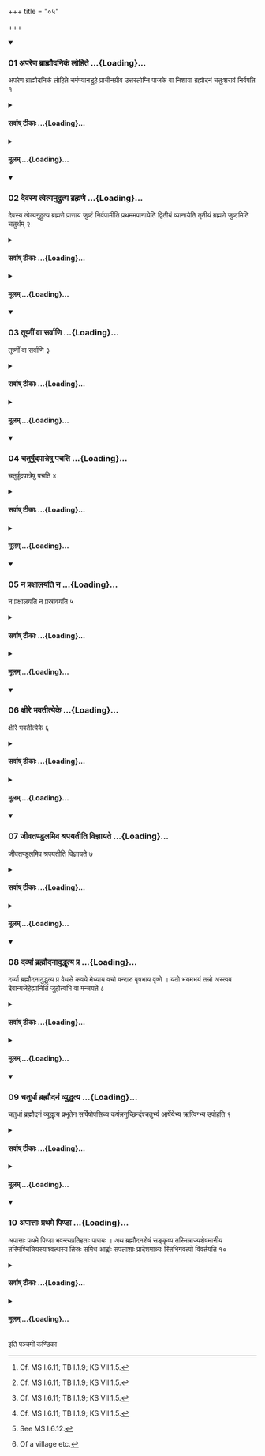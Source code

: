 +++
title = "०५"

+++

<div class="js_include" includetitle="true" newlevelforh1="3" unfilled url="/vedAH_yajuH/taittirIyam/sUtram/ApastambaH/shrautam/vishvAsa-prastutiH/05/05/01_apareNa_brAhmaudanikaM_lohite.md">
<details open><summary><h3>01 अपरेण ब्राह्मौदनिकं लोहिते ...{Loading}...</h3></summary>

अपरेण ब्राह्मौदनिकं लोहिते चर्मण्यानडुहे प्राचीनग्रीव उत्तरलोम्नि पाजके वा निशायां ब्रह्मौदनं चतुःशरावं निर्वपति १
</details>
</div>
<div class="js_include collapsed" newlevelforh1="4" title="सर्वाष् टीकाः" unfilled url="/vedAH_yajuH/taittirIyam/sUtram/ApastambaH/shrautam/sarvASh_TIkAH/05/05/01_apareNa_brAhmaudanikaM_lohite.md">
<details><summary><h4>सर्वाष् टीकाः ...{Loading}...</h4></summary>
<details><summary>थिते</summary>

1. At night, to the west of the Brahmaudanika(-fire), on the red bull's hide (spread) with its neck to the east and with its hairy side upwards, or in a basket made of bamboo, (the Adhvaryu) pours out four panfuls of rice-grains for the sake of rice-pap to be prepared for the Brāhmins.[^1]  


[^1]: Cf. MS I.6.11; TB I.1.9; KS VII.1.5.
</details>
</details>
</div>
<div class="js_include collapsed" newlevelforh1="4" title="मूलम्" unfilled url="/vedAH_yajuH/taittirIyam/sUtram/ApastambaH/shrautam/mUlam/05/05/01_apareNa_brAhmaudanikaM_lohite.md">
<details><summary><h4>मूलम् ...{Loading}...</h4></summary>

अपरेण ब्राह्मौदनिकं लोहिते चर्मण्यानडुहे प्राचीनग्रीव उत्तरलोम्नि पाजके वा निशायां ब्रह्मौदनं चतुःशरावं निर्वपति १
</details>
</div>
<div class="js_include" includetitle="true" newlevelforh1="3" unfilled url="/vedAH_yajuH/taittirIyam/sUtram/ApastambaH/shrautam/vishvAsa-prastutiH/05/05/02_devasya_tvetyanudrutya_brahmaNe.md">
<details open><summary><h3>02 देवस्य त्वेत्यनुद्रुत्य ब्रह्मणे ...{Loading}...</h3></summary>

देवस्य त्वेत्यनुद्रुत्य ब्रह्मणे प्राणाय जुष्टं निर्वपामीति प्रथममपानायेति द्वितीयं व्यानायेति तृतीयं ब्रह्मणे जुष्टमिति चतुर्थम् २
</details>
</div>
<div class="js_include collapsed" newlevelforh1="4" title="सर्वाष् टीकाः" unfilled url="/vedAH_yajuH/taittirIyam/sUtram/ApastambaH/shrautam/sarvASh_TIkAH/05/05/02_devasya_tvetyanudrutya_brahmaNe.md">
<details><summary><h4>सर्वाष् टीकाः ...{Loading}...</h4></summary>
<details><summary>थिते</summary>

2. Having recited devasya tvā... he pours first measure with brahmaṇe prāṇāya juṣṭam nirvapāmi,... the second with apānāya...; then third with vyānāya...; the fourth with brahmaṇe juṣṭam.
</details>
</details>
</div>
<div class="js_include collapsed" newlevelforh1="4" title="मूलम्" unfilled url="/vedAH_yajuH/taittirIyam/sUtram/ApastambaH/shrautam/mUlam/05/05/02_devasya_tvetyanudrutya_brahmaNe.md">
<details><summary><h4>मूलम् ...{Loading}...</h4></summary>

देवस्य त्वेत्यनुद्रुत्य ब्रह्मणे प्राणाय जुष्टं निर्वपामीति प्रथममपानायेति द्वितीयं व्यानायेति तृतीयं ब्रह्मणे जुष्टमिति चतुर्थम् २
</details>
</div>
<div class="js_include" includetitle="true" newlevelforh1="3" unfilled url="/vedAH_yajuH/taittirIyam/sUtram/ApastambaH/shrautam/vishvAsa-prastutiH/05/05/03_tUShNIM_vA_sarvANi.md">
<details open><summary><h3>03 तूष्णीं वा सर्वाणि ...{Loading}...</h3></summary>

तूष्णीं वा सर्वाणि ३
</details>
</div>
<div class="js_include collapsed" newlevelforh1="4" title="सर्वाष् टीकाः" unfilled url="/vedAH_yajuH/taittirIyam/sUtram/ApastambaH/shrautam/sarvASh_TIkAH/05/05/03_tUShNIM_vA_sarvANi.md">
<details><summary><h4>सर्वाष् टीकाः ...{Loading}...</h4></summary>
<details><summary>थिते</summary>

3. Or (he pours out all the measures) silently (without any formula).
</details>
</details>
</div>
<div class="js_include collapsed" newlevelforh1="4" title="मूलम्" unfilled url="/vedAH_yajuH/taittirIyam/sUtram/ApastambaH/shrautam/mUlam/05/05/03_tUShNIM_vA_sarvANi.md">
<details><summary><h4>मूलम् ...{Loading}...</h4></summary>

तूष्णीं वा सर्वाणि ३
</details>
</div>
<div class="js_include" includetitle="true" newlevelforh1="3" unfilled url="/vedAH_yajuH/taittirIyam/sUtram/ApastambaH/shrautam/vishvAsa-prastutiH/05/05/04_chaturShUdapAtreShu_pachati.md">
<details open><summary><h3>04 चतुर्षूदपात्रेषु पचति ...{Loading}...</h3></summary>

चतुर्षूदपात्रेषु पचति ४
</details>
</div>
<div class="js_include collapsed" newlevelforh1="4" title="सर्वाष् टीकाः" unfilled url="/vedAH_yajuH/taittirIyam/sUtram/ApastambaH/shrautam/sarvASh_TIkAH/05/05/04_chaturShUdapAtreShu_pachati.md">
<details><summary><h4>सर्वाष् टीकाः ...{Loading}...</h4></summary>
<details><summary>थिते</summary>

4. He cooks (the rice-pap) in four potfuls of water.
</details>
</details>
</div>
<div class="js_include collapsed" newlevelforh1="4" title="मूलम्" unfilled url="/vedAH_yajuH/taittirIyam/sUtram/ApastambaH/shrautam/mUlam/05/05/04_chaturShUdapAtreShu_pachati.md">
<details><summary><h4>मूलम् ...{Loading}...</h4></summary>

चतुर्षूदपात्रेषु पचति ४
</details>
</div>
<div class="js_include" includetitle="true" newlevelforh1="3" unfilled url="/vedAH_yajuH/taittirIyam/sUtram/ApastambaH/shrautam/vishvAsa-prastutiH/05/05/05_na_praxAlayati_na.md">
<details open><summary><h3>05 न प्रक्षालयति न ...{Loading}...</h3></summary>

न प्रक्षालयति न प्रस्रावयति ५
</details>
</div>
<div class="js_include collapsed" newlevelforh1="4" title="सर्वाष् टीकाः" unfilled url="/vedAH_yajuH/taittirIyam/sUtram/ApastambaH/shrautam/sarvASh_TIkAH/05/05/05_na_praxAlayati_na.md">
<details><summary><h4>सर्वाष् टीकाः ...{Loading}...</h4></summary>
<details><summary>थिते</summary>

5. He does not wash (the rice-grains), nor does he cause water to flow over them.
</details>
</details>
</div>
<div class="js_include collapsed" newlevelforh1="4" title="मूलम्" unfilled url="/vedAH_yajuH/taittirIyam/sUtram/ApastambaH/shrautam/mUlam/05/05/05_na_praxAlayati_na.md">
<details><summary><h4>मूलम् ...{Loading}...</h4></summary>

न प्रक्षालयति न प्रस्रावयति ५
</details>
</div>
<div class="js_include" includetitle="true" newlevelforh1="3" unfilled url="/vedAH_yajuH/taittirIyam/sUtram/ApastambaH/shrautam/vishvAsa-prastutiH/05/05/06_xIre_bhavatItyeke.md">
<details open><summary><h3>06 क्षीरे भवतीत्येके ...{Loading}...</h3></summary>

क्षीरे भवतीत्येके ६
</details>
</div>
<div class="js_include collapsed" newlevelforh1="4" title="सर्वाष् टीकाः" unfilled url="/vedAH_yajuH/taittirIyam/sUtram/ApastambaH/shrautam/sarvASh_TIkAH/05/05/06_xIre_bhavatItyeke.md">
<details><summary><h4>सर्वाष् टीकाः ...{Loading}...</h4></summary>
<details><summary>थिते</summary>

6. According to some (ritualists), the rice-pap is (cooked) in milk.
</details>
</details>
</div>
<div class="js_include collapsed" newlevelforh1="4" title="मूलम्" unfilled url="/vedAH_yajuH/taittirIyam/sUtram/ApastambaH/shrautam/mUlam/05/05/06_xIre_bhavatItyeke.md">
<details><summary><h4>मूलम् ...{Loading}...</h4></summary>

क्षीरे भवतीत्येके ६
</details>
</div>
<div class="js_include" includetitle="true" newlevelforh1="3" unfilled url="/vedAH_yajuH/taittirIyam/sUtram/ApastambaH/shrautam/vishvAsa-prastutiH/05/05/07_jIvataNDulamiva_shrapayatIti_vijnAyate.md">
<details open><summary><h3>07 जीवतण्डुलमिव श्रपयतीति विज्ञायते ...{Loading}...</h3></summary>

जीवतण्डुलमिव श्रपयतीति विज्ञायते ७
</details>
</div>
<div class="js_include collapsed" newlevelforh1="4" title="सर्वाष् टीकाः" unfilled url="/vedAH_yajuH/taittirIyam/sUtram/ApastambaH/shrautam/sarvASh_TIkAH/05/05/07_jIvataNDulamiva_shrapayatIti_vijnAyate.md">
<details><summary><h4>सर्वाष् टीकाः ...{Loading}...</h4></summary>
<details><summary>थिते</summary>

7. It is known from (a Brāhmaṇa-text)[^1] “He cooks (the pap in which) the rice-grains (remain) distinct (from one another)".  

[^1]: MS I.6.12.
</details>
</details>
</div>
<div class="js_include collapsed" newlevelforh1="4" title="मूलम्" unfilled url="/vedAH_yajuH/taittirIyam/sUtram/ApastambaH/shrautam/mUlam/05/05/07_jIvataNDulamiva_shrapayatIti_vijnAyate.md">
<details><summary><h4>मूलम् ...{Loading}...</h4></summary>

जीवतण्डुलमिव श्रपयतीति विज्ञायते ७
</details>
</div>
<div class="js_include" includetitle="true" newlevelforh1="3" unfilled url="/vedAH_yajuH/taittirIyam/sUtram/ApastambaH/shrautam/vishvAsa-prastutiH/05/05/08_darvyA_brahmaudanAduddhRtya_pra.md">
<details open><summary><h3>08 दर्व्या ब्रह्मौदनादुद्धृत्य प्र ...{Loading}...</h3></summary>

दर्व्या ब्रह्मौदनादुद्धृत्य प्र वेधसे कवये मेध्याय वचो वन्दारु वृषभाय वृष्णे । यतो भयमभयं तन्नो अस्त्वव देवान्यजेहेह्यानिति जुहोत्यभि वा मन्त्रयते ८
</details>
</div>
<div class="js_include collapsed" newlevelforh1="4" title="सर्वाष् टीकाः" unfilled url="/vedAH_yajuH/taittirIyam/sUtram/ApastambaH/shrautam/sarvASh_TIkAH/05/05/08_darvyA_brahmaudanAduddhRtya_pra.md">
<details><summary><h4>सर्वाष् टीकाः ...{Loading}...</h4></summary>
<details><summary>थिते</summary>

8. Having taken out (some rice-pap) by means of a ladle, with pra vedhase kavaye...[^1] he offers (that rice pap in the Brahmaudanika-fire) or addresses it.  

[^1]: TB I.2.1.9.
</details>
</details>
</div>
<div class="js_include collapsed" newlevelforh1="4" title="मूलम्" unfilled url="/vedAH_yajuH/taittirIyam/sUtram/ApastambaH/shrautam/mUlam/05/05/08_darvyA_brahmaudanAduddhRtya_pra.md">
<details><summary><h4>मूलम् ...{Loading}...</h4></summary>

दर्व्या ब्रह्मौदनादुद्धृत्य प्र वेधसे कवये मेध्याय वचो वन्दारु वृषभाय वृष्णे । यतो भयमभयं तन्नो अस्त्वव देवान्यजेहेह्यानिति जुहोत्यभि वा मन्त्रयते ८
</details>
</div>
<div class="js_include" includetitle="true" newlevelforh1="3" unfilled url="/vedAH_yajuH/taittirIyam/sUtram/ApastambaH/shrautam/vishvAsa-prastutiH/05/05/09_chaturdhA_brahmaudanaM_vyuddhRtya.md">
<details open><summary><h3>09 चतुर्धा ब्रह्मौदनं व्युद्धृत्य ...{Loading}...</h3></summary>

चतुर्धा ब्रह्मौदनं व्युद्धृत्य प्रभूतेन सर्पिषोपसिच्य कर्षन्ननुच्छिन्दंश्चतुर्भ्य आर्षेयेभ्य ऋत्विग्भ्य उपोहति ९
</details>
</div>
<div class="js_include collapsed" newlevelforh1="4" title="सर्वाष् टीकाः" unfilled url="/vedAH_yajuH/taittirIyam/sUtram/ApastambaH/shrautam/sarvASh_TIkAH/05/05/09_chaturdhA_brahmaudanaM_vyuddhRtya.md">
<details><summary><h4>सर्वाष् टीकाः ...{Loading}...</h4></summary>
<details><summary>थिते</summary>

9. Having taken out the rice-pap in four (separate dishes) having poured ample ghee on it, (the sacrificer) pushes (those dishes) in a dragging manner, without leaving his hold (until the priests take them) towards the four priests belonging to (the family of one of the seven) sages.
</details>
</details>
</div>
<div class="js_include collapsed" newlevelforh1="4" title="मूलम्" unfilled url="/vedAH_yajuH/taittirIyam/sUtram/ApastambaH/shrautam/mUlam/05/05/09_chaturdhA_brahmaudanaM_vyuddhRtya.md">
<details><summary><h4>मूलम् ...{Loading}...</h4></summary>

चतुर्धा ब्रह्मौदनं व्युद्धृत्य प्रभूतेन सर्पिषोपसिच्य कर्षन्ननुच्छिन्दंश्चतुर्भ्य आर्षेयेभ्य ऋत्विग्भ्य उपोहति ९
</details>
</div>
<div class="js_include" includetitle="true" newlevelforh1="3" unfilled url="/vedAH_yajuH/taittirIyam/sUtram/ApastambaH/shrautam/vishvAsa-prastutiH/05/05/10_apAttAH_prathame_piNDA.md">
<details open><summary><h3>10 अपात्ताः प्रथमे पिण्डा ...{Loading}...</h3></summary>

अपात्ताः प्रथमे पिण्डा भवन्त्यप्रतिहताः पाणयः । अथ ब्रह्मौदनशेषं सङ्कृष्य तस्मिन्नाज्यशेषमानीय तस्मिंश्चित्रियस्याश्वत्थस्य तिस्रः समिध आर्द्राः सपलाशाः प्रादेशमात्र्यः स्तिभिगवत्यो विवर्तयति १०
</details>
</div>
<div class="js_include collapsed" newlevelforh1="4" title="सर्वाष् टीकाः" unfilled url="/vedAH_yajuH/taittirIyam/sUtram/ApastambaH/shrautam/sarvASh_TIkAH/05/05/10_apAttAH_prathame_piNDA.md">
<details><summary><h4>सर्वाष् टीकाः ...{Loading}...</h4></summary>
<details><summary>थिते</summary>

10. The first balls (morsels) are taken (by the priests) and they have not put their hands in their (dishes),[^1] then, (at that stage) having scratched together the remaining rice-pap of Brahmins, having poured the remaining ghee in it, (the Adhvaryu) stirs[^2] three fire-sticks which are wet, and accompanied by leaves, which are a span in length, which are accompanied by fruits and which belong to an Aśvattha-tree which serves as a characteristic mark[^3], in it (the ghee).  


[^1]: See V.7.2.  

[^2]: See MS I.6.12.  

[^3]: Of a village etc.
</details>
</details>
</div>
<div class="js_include collapsed" newlevelforh1="4" title="मूलम्" unfilled url="/vedAH_yajuH/taittirIyam/sUtram/ApastambaH/shrautam/mUlam/05/05/10_apAttAH_prathame_piNDA.md">
<details><summary><h4>मूलम् ...{Loading}...</h4></summary>

अपात्ताः प्रथमे पिण्डा भवन्त्यप्रतिहताः पाणयः । अथ ब्रह्मौदनशेषं सङ्कृष्य तस्मिन्नाज्यशेषमानीय तस्मिंश्चित्रियस्याश्वत्थस्य तिस्रः समिध आर्द्राः सपलाशाः प्रादेशमात्र्यः स्तिभिगवत्यो विवर्तयति १०
</details>
</div>





  
इति पञ्चमी कण्डिका 

